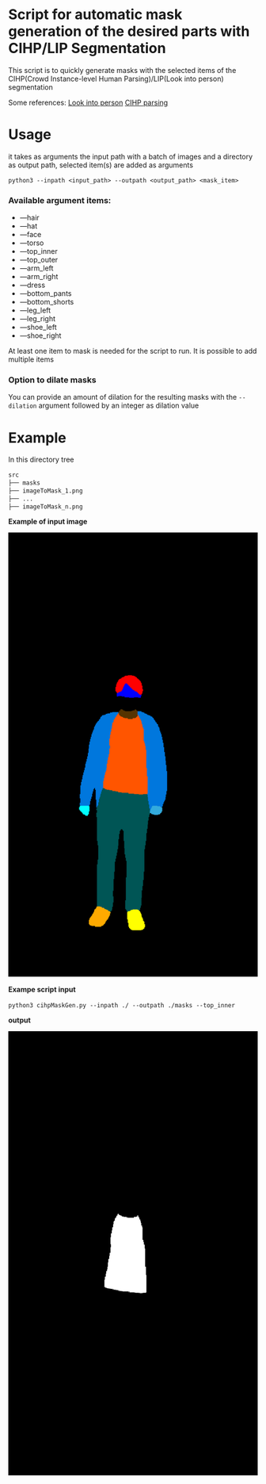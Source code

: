 # Script for automatic mask generation of the desired parts with CIHP/LIP Segmentation

This script is to quickly generate masks with the selected items of the CIHP(Crowd Instance-level Human Parsing)/LIP(Look into person) segmentation

Some references:
[Look into person](https://github.com/Engineering-Course/LIP_JPPNet)
[CIHP parsing](https://github.com/Engineering-Course/CIHP_PGN)

# Usage

it takes as arguments the input path with a batch of images and a directory as output path, selected item(s) are added as arguments

```
python3 --inpath <input_path> --outpath <output_path> <mask_item>
```

### Available argument items:

- —hair
- —hat
- —face
- —torso
- —top_inner
- —top_outer
- —arm_left
- —arm_right
- —dress
- —bottom_pants
- —bottom_shorts
- —leg_left
- —leg_right
- —shoe_left
- —shoe_right

At least one item to mask is needed for the script to run. It is possible to add multiple items

### Option to dilate masks

You can provide an amount of dilation for the resulting masks with the ```--dilation``` argument followed by an integer as dilation value

# Example

In this directory tree

```
src
├── masks
├── imageToMask_1.png
├── ...
├── imageToMask_n.png
```

**Example of input image**

![example_input_img](https://github.com/Tonoward/CIHP_masking_tool/blob/main/inputimg_example_1.png?raw=true)

**Exampe script input**

`python3 cihpMaskGen.py --inpath ./ --outpath ./masks --top_inner`

**output**

![example_output_img](https://github.com/Tonoward/CIHP_masking_tool/blob/main/outputimg_example_1.png?raw=true)
